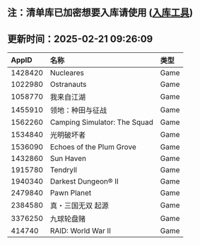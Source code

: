 ## 注：清单库已加密想要入库请使用 ([入库工具](https://github.com/BlankTMing/ManifestAutoUpdate/releases))

## 更新时间：2025-02-21 09:26:09
| AppID | 名称 | 类型  |
| :-------------------- | :----------------------------- | :----------- |
| 1428420 | Nucleares| Game |
| 1022980 | Ostranauts| Game |
| 1058770 | 我来自江湖| Game |
| 1455910 | 领地：种田与征战| Game |
| 1562260 | Camping Simulator: The Squad| Game |
| 1534840 | 光明破坏者| Game |
| 1536090 | Echoes of the Plum Grove| Game |
| 1432860 | Sun Haven| Game |
| 1915780 | Tendryll| Game |
| 1940340 | Darkest Dungeon® II| Game |
| 2479840 | Pawn Planet| Game |
| 2384580 | 真・三国无双 起源| Game |
| 3376250 | 九球轮盘赌| Game |
| 414740 | RAID: World War II| Game |
